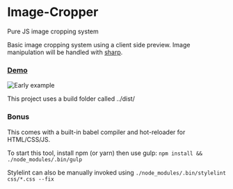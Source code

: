# Image-Cropper
Pure JS image cropping system

Basic image cropping system using a client side preview. Image manipulation will be handled with [sharp](http://sharp.pixelplumbing.com).
### [Demo](https://angusm73.github.io/Image-Cropper/)
![Early example](https://i.imgur.com/L6cZLHx.png)

This project uses a build folder called ../dist/

### Bonus
This comes with a built-in babel compiler and hot-reloader for HTML/CSS/JS.

To start this tool, install npm (or yarn) then use gulp:
`npm install && ./node_modules/.bin/gulp`

Stylelint can also be manually invoked using `./node_modules/.bin/stylelint css/*.css --fix`
